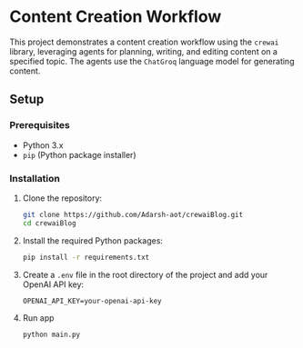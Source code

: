# Content Creation Workflow

This project demonstrates a content creation workflow using the `crewai` library, leveraging agents for planning, writing, and editing content on a specified topic. The agents use the `ChatGroq` language model for generating content.

## Setup

### Prerequisites

- Python 3.x
- `pip` (Python package installer)

### Installation

1. Clone the repository:

    ```bash
    git clone https://github.com/Adarsh-aot/crewaiBlog.git
    cd crewaiBlog
    ```

2. Install the required Python packages:

    ```bash
    pip install -r requirements.txt
    ```

3. Create a `.env` file in the root directory of the project and add your OpenAI API key:

    ```plaintext
    OPENAI_API_KEY=your-openai-api-key
    ```


4. Run app


   ```bash
   python main.py
   ```


   
